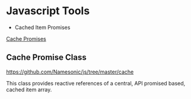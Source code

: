 # Javascript Tools

* Cached Item Promises

[Cache Promises](#cache-promises)
## Cache Promise Class

https://github.com/Namesonic/js/tree/master/cache

This class provides reactive references of a central, API promised based, cached item array.
